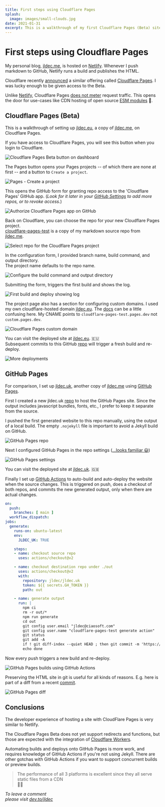 ```yaml
---
title: First steps using Cloudflare Pages
splash:
  image: images/small-clouds.jpg
date: 2021-01-31
excerpt: This is a walkthrough of my first Cloudflare Pages (Beta) site, and a comparison with GitHub Pages.
---
```


# First steps using Cloudflare Pages

My personal blog, [jldec.me](https://jldec.me), is hosted on [Netlify](https://netlify.com). Whenever I push markdown to GitHub, Netlify runs a build and publishes the HTML.

Cloudflare recently [announced](https://blog.cloudflare.com/cloudflare-pages/) a similar offering called [Cloudflare Pages](https://pages.cloudflare.com/). I was lucky enough to be given access to the Beta.

Unlike [Netlify](https://www.netlify.com/pricing/#features), Cloudflare Pages [does not meter](https://pages.cloudflare.com/#pricing) request traffic. This opens the door for use-cases like CDN hosting of open source [ESM modules](migrating-from-cjs-to-esm) 🤔.

## Cloudflare Pages (Beta)

This is a walkthrough of setting up [jldec.eu](https://jldec.eu), a copy of [jldec.me](https://jldec.me), on Cloudflare Pages.

If you have access to Cloudflare Pages, you will see this button when you login to Cloudflare.

![Cloudflare Pages Beta button on dashboard](images/cf-pages-beta.png)

The Pages button opens your Pages projects -- of which there are none at first -- and a button to `Create a project`.

![Pages - Create a project](images/cf-pages-create-a-project.png)

 This opens the GitHub form for granting repo access to the 'Cloudflare Pages' GitHub app. (_Look for it later in your [GitHub Settings](https://github.com/settings/installations) to add more repos, or to revoke access._)

![Authorize Cloudflare Pages app on GitHub](images/cf-pages-github-app.png)

Back on Cloudflare, you can choose the repo for your new Cloudflare Pages project.  
[cloudflare-pages-test](https://github.com/jldec/cloudflare-pages-test) is a copy of my markdown source repo from [jldec.me](https://jldec.me).

![Select repo for the Cloudflare Pages project](images/cf-pages-select-repo.png)

In the configuration form, I provided branch name, build command, and output directory.  
The project name defaults to the repo name.

![Configure the build command and output directory](images/cf-pages-configure-build.png)

Submitting the form, triggers the first build and shows the log.

![First build and deploy showing log](images/cf-pages-build-log.png)

The project page also has a section for configuring custom domains. I used my own cloudflare-hosted domain [jldec.eu](https://jldec.eu). The [docs](https://developers.cloudflare.com/pages/getting-started#add-a-custom-cname-record) can be a little confusing here. My CNAME points to `cloudflare-pages-test.pages.dev` not `custom.pages.dev`.

![Cloudflare Pages custom domain](images/cf-pages-custom-domain.png)

You can visit the deployed site at [jldec.eu](https://jldec.eu). 🇪🇺  
Subsequent commits to this GitHub [repo](https://github.com/jldec/cloudflare-pages-test) will trigger a fresh build and re-deploy.

![More deployments](images/cf-pages-deployments.png)

## GitHub Pages

For comparison, I set up [jldec.uk](https://jldec.uk), another copy of [jldec.me](https://jldec.me) using [GitHub Pages](https://pages.github.com).

First I created a new jldec.uk [repo](https://github.com/jldec/jldec.uk/) to host the GitHub Pages site. Since the output includes javascript bundles, fonts, etc., I prefer to keep it separate from the source.

I pushed the first generated website to this repo manually, using the output of a local build. The empty `.nojekyll` file is important to avoid a Jekyll build on GitHub.

![GitHub Pages repo](images/gh-pages-repo.png)

Next I configured GitHub Pages in the repo settings ([...looks familiar 😃](https://github.blog/2016-08-17-simpler-github-pages-publishing/))

![GitHub Pages settings](images/gh-pages-settings.png)

You can visit the deployed site at [jldec.uk](https://jldec.uk). 🇬🇧  

Finally I set up [GitHub Actions](https://github.com/jldec/cloudflare-pages-test/blob/main/.github/workflows/generate.yaml) to auto-build and auto-deploy the website when the source changes. This is triggered on push, does a checkout of both repos, and commits the new generated output, only when there are actual changes.

```yaml
on:
  push:
    branches: [ main ]
  workflow_dispatch:
jobs:
  generate:
    runs-on: ubuntu-latest
    env:
      JLDEC_UK: TRUE

    steps:
    - name: checkout source repo
      uses: actions/checkout@v2

    - name: checkout destination repo under ./out
      uses: actions/checkout@v2
      with:
        repository: jldec/jldec.uk
        token: ${{ secrets.GH_TOKEN }}
        path: out

    - name: generate output
      run: |
        npm ci
        rm -r out/*
        npm run generate
        cd out
        git config user.email "jldec@ciaosoft.com"
        git config user.name "cloudflare-pages-test generate action"
        git status
        git add -A
        if ! git diff-index --quiet HEAD ; then git commit -m 'https://github.com/jldec/cloudflare-pages-test/actions/runs/${{ github.run_id }}' && git push ; fi
        echo done
```
Now every push triggers a new build and re-deploy.

![GitHub Pages builds using GitHub Actions](images/gh-pages-builds.png)

Preserving the HTML site in git is useful for all kinds of reasons. E.g. here is part of a diff from a recent [commit](https://github.com/jldec/jldec.uk/commit/0efb3e73ea2de797f9201b69803c70299be05a28).

![GitHub Pages diff](images/gh-pages-diff.png)

## Conclusions

The developer experience of hosting a site with CloudFlare Pages is very similar to Netlify.

The Cloudflare Pages Beta does not yet support redirects and functions, but those are expected with the integration of [Cloudflare Workers](https://workers.cloudflare.com).

Automating builds and deploys onto GitHub Pages is more work, and requires knowledge of GitHub Actions if you're not using Jekyll. There are other gotchas with GitHub Actions if you want to support concurrent builds or preview builds.

> The performance of all 3 platforms is excellent since they all serve static files from a CDN  
> 🏃‍♀️


_To leave a comment  
please visit [dev.to/jldec](https://dev.to/jldec/first-steps-using-cloudflare-pages-40gp)_


